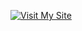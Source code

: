 [![Visit My Site](https://img.shields.io/badge/visit-guns.lol%2Fmeqxs-blue?style=for-the-badge)](https://guns.lol/meqxs)

